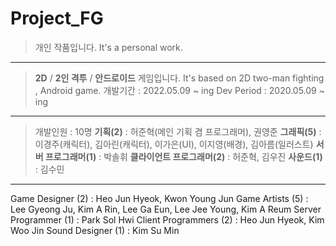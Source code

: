 # Project_FG
> 개인 작품입니다.
It's a personal work.
---
> **2D** / **2인 격투** / **안드로이드** 게임입니다.
It's based on 2D two-man fighting , Android game. 
> 개발기간 : 2022.05.09 ~ ing
Dev Period : 2020.05.09 ~ ing
---
> 개발인원 : 10명
> **기획(2)** : 허준혁(메인 기획 겸 프로그래머), 권영준
> **그래픽(5)** : 이경주(캐릭터), 김아린(캐릭터), 이가은(UI), 이지영(배경), 김아름(일러스트)
> **서버 프로그래머(1)** : 박솔휘
> **클라이언트 프로그래머(2)** : 허준혁, 김우진
> **사운드(1)** : 김수민
---
Game Designer (2) : Heo Jun Hyeok, Kwon Young Jun
Game Artists (5) : Lee Gyeong Ju, Kim A Rin, Lee Ga Eun, Lee Jee Young, Kim A Reum
Server Programmer (1) : Park Sol Hwi
Client Programmers (2) : Heo Jun Hyeok, Kim Woo Jin
Sound Designer (1) : Kim Su Min
